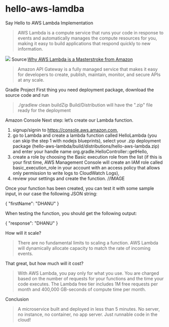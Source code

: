 # hello-aws-lamdba
Say Hello to AWS Lambda Implementation

> AWS Lambda is a compute service that runs your code in response to events and automatically manages the compute resources for you,   making it easy to build applications that respond quickly to new information.

<img src="https://cdn-images-1.medium.com/max/800/1*gyPsuG8YwZhTx6TBHvWUEw.png" />
Source:<a href="http://research.gigaom.com/2015/01/why-aws-lambda-is-a-masterstroke-from-amazon/" data-href="http://research.gigaom.com/2015/01/why-aws-lambda-is-a-masterstroke-from-amazon/" class="markup--anchor markup--figure-anchor" rel="nofollow">Why AWS Lambda is a Masterstroke from Amazon</a>

> Amazon API Gateway is a fully managed service that makes it easy for developers to create, publish, maintain, monitor, and secure APIs at any scale.

Gradle Project
First thing you need deployment package, download the source code and run
> ./gradlew clean buildZip
Build/Distribution will have the ".zip" file ready for the deployment

Amazon Console
Next step: let’s create our Lambda function.
1. signup/signin to https://console.aws.amazon.com,
2. go to Lambda and create a lambda function called HelloLambda (you can skip the step 1 with nodejs blueprints),
select your .zip deployment package (hello-aws-lambda/build/distributions/hello-aws-lambda.zip) and enter your handle name org.gradle.HelloController::getHello,
3. create a role by choosing the Basic execution role from the list (if this is your first time, AWS Management Console will create an IAM role called basic_execution_role in your account with an access policy that allows only permission to write logs to CloudWatch Logs),
4. review your settings and create the function.
//IMAGE

Once your function has been created, you can test it with some sample input, in our case the following JSON string:

{
 "firstName": "DHANU"
}

When testing the function, you should get the following output:

{
  "response": "DHANU"
}

How will it scale?
> There are no fundamental limits to scaling a function. AWS Lambda will dynamically allocate capacity to match the rate of incoming events.

That great, but how much will it cost?
> With AWS Lambda, you pay only for what you use. You are charged based on the number of requests for your functions and the time your code executes. The Lambda free tier includes 1M free requests per month and 400,000 GB-seconds of compute time per month.

Conclusion
> A microservice built and deployed in less than 5 minutes.
No server, no instance, no container, no app server.
Just runnable code in the cloud!
